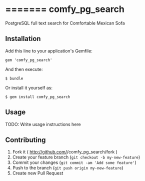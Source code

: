 =======
comfy_pg_search
===============

PostgreSQL full text search for Comfortable Mexican Sofa

## Installation

Add this line to your application's Gemfile:

    gem 'comfy_pg_search'

And then execute:

    $ bundle

Or install it yourself as:

    $ gem install comfy_pg_search

## Usage

TODO: Write usage instructions here

## Contributing

1. Fork it ( http://github.com/<my-github-username>/comfy_pg_search/fork )
2. Create your feature branch (`git checkout -b my-new-feature`)
3. Commit your changes (`git commit -am 'Add some feature'`)
4. Push to the branch (`git push origin my-new-feature`)
5. Create new Pull Request
